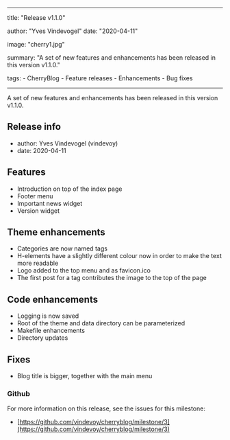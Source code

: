 ---

title: "Release v1.1.0"

author: "Yves Vindevogel"
date: "2020-04-11"

image: "cherry1.jpg"

summary: "A set of new features and enhancements has been released in this version v1.1.0."

tags:
    - CherryBlog
    - Feature releases
    - Enhancements
    - Bug fixes
    
----------

A set of new features and enhancements has been released in this version v1.1.0.

## Release info

- author: Yves Vindevogel (vindevoy)
- date: 2020-04-11

## Features

- Introduction on top of the index page
- Footer menu
- Important news widget
- Version widget 

## Theme enhancements

- Categories are now named tags
- H-elements have a slightly different colour now in order to make the text more readable
- Logo added to the top menu and as favicon.ico
- The first post for a tag contributes the image to the top of the page

## Code enhancements

- Logging is now saved
- Root of the theme and data directory can be parameterized
- Makefile enhancements
- Directory updates

## Fixes

- Blog title is bigger, together with the main menu

### Github 

For more information on this release, see the issues for this milestone:

- [https://github.com/vindevoy/cherryblog/milestone/3](https://github.com/vindevoy/cherryblog/milestone/3)